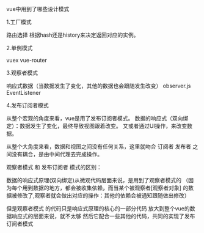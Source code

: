 vue中用到了哪些设计模式

1.工厂模式

路由选择
根据hash还是history来决定返回对应的实例。

2.单例模式

vuex
vue-router

3.观察者模式

响应式数据（当数据发生了变化，其他的数据也会跟随发生改变） observer.js
EventListener

4.发布订阅者模式

从整个宏观的角度来看，vue是用了发布订阅者模式。
数据的响应式（双向绑定）：数据发生了变化，最终导致视图跟着改变。
又或者通过UI操作，来改变数据。

从整个大角度来看，数据和视图之间没有任何关系，这里就吻合 订阅者 发布者 之间没有耦合，是由中间代理去完成操作。




观察者模式 和 发布订阅者 模式的区别：

数据的响应式原理(双向绑定)从微观代码层面来说，是用到了观察者模式的
（因为每个用到数据的地方，都会被收集依赖，而当某个被观察者[观察者对象] 的数据被修改了,观察者就会做出对应的操作：其他的依赖会被通知跟随做出修改）

但是观察者模式 的代码只是响应式原理的核心的一部分代码
放大到整个vue的数据响应式的层面来说，就不太够
然后它配合一些其他的代码，共同的实现了发布订阅者模式

